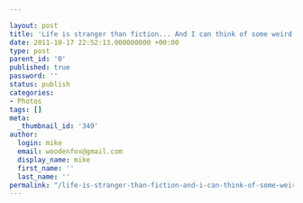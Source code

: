 ```yaml
---

layout: post
title: 'Life is stranger than fiction... And I can think of some weird #%^*'
date: 2011-10-17 22:52:13.000000000 +00:00
type: post
parent_id: '0'
published: true
password: ''
status: publish
categories:
- Photos
tags: []
meta:
  _thumbnail_id: '349'
author:
  login: mike
  email: woodenfox@gmail.com
  display_name: mike
  first_name: ''
  last_name: ''
permalink: "/life-is-stranger-than-fiction-and-i-can-think-of-some-weird/"
---
```



